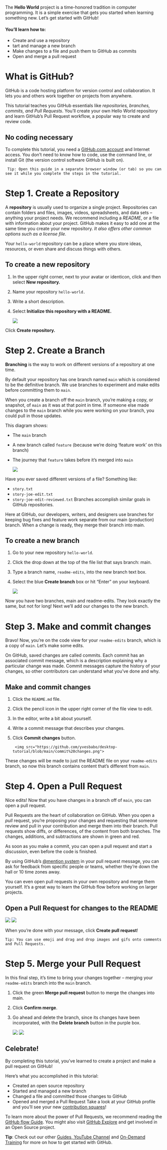 The **Hello World** project is a time-honored tradition in computer programming. It is a simple exercise that gets you started when learning something new. Let’s get started with GitHub!

#### You’ll learn how to:

* Create and use a repository
* tart and manage a new branch
* Make changes to a file and push them to GitHub as commits
* Open and merge a pull request

# What is GitHub?
GitHub is a code hosting platform for version control and collaboration. It lets you and others work together on projects from anywhere.

This tutorial teaches you GitHub essentials like <i>repositories, branches, commits, and Pull Requests</i>. You’ll create your own Hello World repository and learn GitHub’s Pull Request workflow, a popular way to create and review code.

## No coding necessary
To complete this tutorial, you need a [GitHub.com account](https://github.com) and Internet access. You don’t need to know how to code, use the command line, or install Git (the version control software GitHub is built on).

     Tip: Open this guide in a separate browser window (or tab) so you can see it while you complete the steps in the tutorial.

# Step 1. Create a Repository
A **repository** is usually used to organize a single project. Repositories can contain folders and files, images, videos, spreadsheets, and data sets – anything your project needs. We recommend including a <i>README</i>, or a file with information about your project. GitHub makes it easy to add one at the same time you create your new repository. <i>It also offers other common options such as a license file.</i>

Your `hello-world` repository can be a place where you store ideas, resources, or even share and discuss things with others.

## To create a new repository
1. In the upper right corner, next to your avatar or identicon, click  and then select **New repository.**
2. Name your repository `hello-world.`
3. Write a short description.
4. Select **Initialize this repository with a README.**

   <img src="https://github.com/yvesbabo/desktop-tutorial/blob/main/create%20a%20repository.png">

Click **Create repository.**


# Step 2. Create a Branch
**Branching** is the way to work on different versions of a repository at one time.

By default your repository has one branch named `main` which is considered to be the definitive branch. We use branches to experiment and make edits before committing them to `main`.

When you create a branch off the `main` branch, you’re making a copy, or snapshot, of `main` as it was at that point in time. If someone else made changes to the `main` branch while you were working on your branch, you could pull in those updates.

This diagram shows:

* The `main` branch
* A new branch called `feature` (because we’re doing ‘feature work’ on this branch)
* The journey that `feature` takes before it’s merged into `main`
  
     <img src="https://github.com/yvesbabo/desktop-tutorial/blob/main/create%20branch.png">

Have you ever saved different versions of a file? Something like:

* `story.txt`
* `story-joe-edit.txt`
* `story-joe-edit-reviewed.txt`
Branches accomplish similar goals in GitHub repositories.

Here at GitHub, our developers, writers, and designers use branches for keeping bug fixes and feature work separate from our main (production) branch. When a change is ready, they merge their branch into main.

## To create a new branch
1. Go to your new repository `hello-world`.
2. Click the drop down at the top of the file list that says branch: main.
3. Type a branch name, `readme-edits`, into the new branch text box.
4. Select the blue **Create branch** box or hit “Enter” on your keyboard.

     <img src="https://github.com/yvesbabo/desktop-tutorial/blob/main/new%20branches.gif">

Now you have two branches, main and readme-edits. They look exactly the same, but not for long! Next we’ll add our changes to the new branch.


# Step 3. Make and commit changes
Bravo! Now, you’re on the code view for your `readme-edits` branch, which is a copy of `main`. Let’s make some edits.

On GitHub, saved changes are called commits. Each commit has an associated commit message, which is a description explaining why a particular change was made. Commit messages capture the history of your changes, so other contributors can understand what you’ve done and why.

## Make and commit changes
1. Click the `README.md` file.
2. Click the  pencil icon in the upper right corner of the file view to edit.
3. In the editor, write a bit about yourself.
4. Write a commit message that describes your changes.
5. Click **Commit changes** button.

        <img src="https://github.com/yvesbabo/desktop-tutorial/blob/main/commit%20changes.png">

These changes will be made to just the README file on your `readme-edits` branch, so now this branch contains content that’s different from `main`.


# Step 4. Open a Pull Request
Nice edits! Now that you have changes in a branch off of `main`, you can open a pull request.

Pull Requests are the heart of collaboration on GitHub. When you open a <i>pull</i> request, you’re proposing your changes and requesting that someone review and pull in your contribution and merge them into their branch. Pull requests show diffs, or differences, of the content from both branches. The changes, additions, and subtractions are shown in green and red.

As soon as you make a commit, you can open a pull request and start a discussion, even before the code is finished.

By using GitHub’s [@mention system](https://docs.github.com/en/free-pro-team@latest/github/writing-on-github/about-writing-and-formatting-on-github#text-formatting-toolbar) in your pull request message, you can ask for feedback from specific people or teams, whether they’re down the hall or 10 time zones away.

You can even open pull requests in your own repository and merge them yourself. It’s a great way to learn the GitHub flow before working on larger projects.

## Open a Pull Request for changes to the README

   <img src="https://github.com/yvesbabo/desktop-tutorial/blob/main/pull%20request1.png">
   <img src="https://github.com/yvesbabo/desktop-tutorial/blob/main/pull%20request2.png">

When you’re done with your message, click **Create pull request**!

    Tip: You can use emoji and drag and drop images and gifs onto comments and Pull Requests.


# Step 5. Merge your Pull Request
In this final step, it’s time to bring your changes together – merging your `readme-edits` branch into the `main` branch.

1. Click the green **Merge pull request** button to merge the changes into main.
2. Click **Confirm merge**.
3. Go ahead and delete the branch, since its changes have been incorporated, with the **Delete branch** button in the purple box.

   <img src="https://github.com/yvesbabo/desktop-tutorial/blob/main/delete%20branch1.png">
   <img src="https://github.com/yvesbabo/desktop-tutorial/blob/main/delete%20branch2.png">

## Celebrate!
By completing this tutorial, you’ve learned to create a project and make a pull request on GitHub!

Here’s what you accomplished in this tutorial:

* Created an open source repository
* Started and managed a new branch
* Changed a file and committed those changes to GitHub
* Opened and merged a Pull Request
Take a look at your GitHub profile and you’ll see your new [contribution squares](https://docs.github.com/en/free-pro-team@latest/github/setting-up-and-managing-your-github-profile/viewing-contributions-on-your-profile)!

To learn more about the power of Pull Requests, we recommend reading the [GitHub flow Guide](https://guides.github.com/introduction/flow/). You might also visit [GitHub Explore](https://github.com/explore) and get involved in an Open Source project.

   **Tip**: Check out our other [Guides, YouTube Channel](https://www.youtube.com/githubguides) and [On-Demand Training](https://lab.github.com/) for more on how to get started with GitHub.
    
    
    


